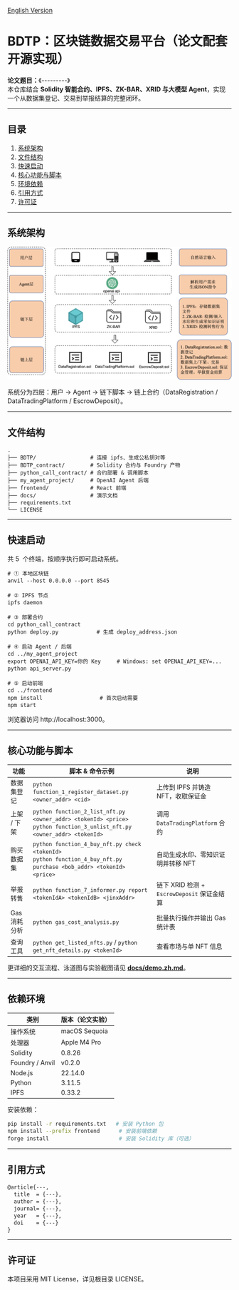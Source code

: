 <a href = "./readme.md">English Version</a>

# BDTP：区块链数据交易平台（论文配套开源实现）

**论文题目：**《---------》  
本仓库结合 **Solidity 智能合约、IPFS、ZK-BAR、XRID 与大模型 Agent**，实现一个从数据集登记、交易到举报结算的完整闭环。

---

## 目录

1. [系统架构](#系统架构)
2. [文件结构](#文件结构)
3. [快速启动](#快速启动)
4. [核心功能与脚本](#核心功能与脚本)
5. [环境依赖](#环境依赖)
6. [引用方式](#引用方式)
7. [许可证](#许可证)

---

## 系统架构

![平台架构图](docs/imgs/architecture.png)

系统分为四层：用户 → Agent → 链下脚本 → 链上合约（DataRegistration / DataTradingPlatform / EscrowDeposit）。

---

## 文件结构

```text
.
├── BDTP/                 # 连接 ipfs、生成公私钥对等
├── BDTP_contract/        # Solidity 合约与 Foundry 产物
├── python_call_contract/ # 合约部署 & 调用脚本
├── my_agent_project/     # OpenAI Agent 后端
├── frontend/             # React 前端
├── docs/                 # 演示文档
├── requirements.txt
└── LICENSE
```

---

## 快速启动

共 5  个终端，按顺序执行即可启动系统。

```
# ① 本地区块链
anvil --host 0.0.0.0 --port 8545

# ② IPFS 节点
ipfs daemon

# ③ 部署合约
cd python_call_contract
python deploy.py            # 生成 deploy_address.json

# ④ 启动 Agent / 后端
cd ../my_agent_project
export OPENAI_API_KEY=你的 Key     # Windows: set OPENAI_API_KEY=...
python api_server.py

# ⑤ 启动前端
cd ../frontend
npm install                  # 首次启动需要
npm start
```

浏览器访问 http://localhost:3000。

---

## 核心功能与脚本

| 功能         | 脚本 & 命令示例                                                                                                            | 说明                                        |
| ------------ | -------------------------------------------------------------------------------------------------------------------------- | ------------------------------------------- |
| 数据集登记   | `python function_1_register_dataset.py <owner_addr> <cid>`                                                                 | 上传到 IPFS 并铸造 NFT，收取保证金          |
| 上架 / 下架  | `python function_2_list_nft.py <owner_addr> <tokenId> <price>`<br>`python function_3_unlist_nft.py <owner_addr> <tokenId>` | 调用 `DataTradingPlatform` 合约             |
| 购买数据集   | `python function_4_buy_nft.py check <tokenId>`<br>`python function_4_buy_nft.py purchase <bob_addr> <tokenId> <price>`     | 自动生成水印、零知识证明并转移 NFT          |
| 举报转售     | `python function_7_informer.py report <tokenIdA> <tokenIdB> <jinxAddr>`                                                    | 链下 XRID 检测 + `EscrowDeposit` 保证金结算 |
| Gas 消耗分析 | `python gas_cost_analysis.py`                                                                                              | 批量执行操作并输出 Gas 统计表               |
| 查询工具     | `python get_listed_nfts.py` / `python get_nft_details.py <tokenId>`                                                        | 查看市场与单 NFT 信息                       |

更详细的交互流程、泳道图与实验截图请见 **[docs/demo.zh.md](docs/demo.zh.md)**。

---

## 依赖环境

| 类别            | 版本（论文实验） |
| --------------- | ---------------- |
| 操作系统        | macOS Sequoia    |
| 处理器          | Apple M4 Pro     |
| Solidity        | 0.8.26           |
| Foundry / Anvil | v0.2.0           |
| Node.js         | 22.14.0          |
| Python          | 3.11.5           |
| IPFS            | 0.33.2           |

安装依赖：

```bash
pip install -r requirements.txt   # 安装 Python 包
npm install --prefix frontend      # 安装前端依赖
forge install                      # 安装 Solidity 库（可选）
```

---

## 引用方式

```
@article{---,
  title  = {---},
  author = {---},
  journal= {---},
  year   = {---},
  doi    = {---}
}
```

---

## 许可证

本项目采用 MIT License，详见根目录 LICENSE。
